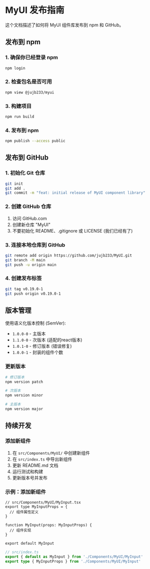 # MyUI 发布指南

这个文档描述了如何将 MyUI 组件库发布到 npm 和 GitHub。

## 发布到 npm

### 1. 确保你已经登录 npm
```bash
npm login
```

### 2. 检查包名是否可用
```bash
npm view @jujb233/myui
```

### 3. 构建项目
```bash
npm run build
```

### 4. 发布到 npm
```bash
npm publish --access public
```

## 发布到 GitHub

### 1. 初始化 Git 仓库
```bash
git init
git add .
git commit -m "feat: initial release of MyUI component library"
```

### 2. 创建 GitHub 仓库
1. 访问 GitHub.com
2. 创建新仓库 "MyUI"
3. 不要初始化 README、.gitignore 或 LICENSE (我们已经有了)

### 3. 连接本地仓库到 GitHub
```bash
git remote add origin https://github.com/jujb233/MyUI.git
git branch -M main
git push -u origin main
```

### 4. 创建发布标签
```bash
git tag v0.19.0-1
git push origin v0.19.0-1
```

## 版本管理

使用语义化版本控制 (SemVer):
- `1.0.0-0` - 主版本
- `1.1.0-0` - 次版本 (适配的react版本)
- `1.0.1-0` - 修订版本 (错误修复)
- `1.0.0-1` - 封装的组件个数

### 更新版本
```bash
# 修订版本
npm version patch

# 次版本  
npm version minor

# 主版本
npm version major
```

## 持续开发

### 添加新组件
1. 在 `src/Components/MyUI/` 中创建新组件
2. 在 `src/index.ts` 中导出新组件
3. 更新 README.md 文档
4. 运行测试和构建
5. 更新版本号并发布

### 示例：添加新组件
```tsx
// src/Components/MyUI/MyInput.tsx
export type MyInputProps = {
  // 组件属性定义
}

function MyInput(props: MyInputProps) {
  // 组件实现
}

export default MyInput
```

```ts
// src/index.ts
export { default as MyInput } from './Components/MyUI/MyInput'
export type { MyInputProps } from './Components/MyUI/MyInput'
```

